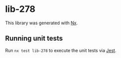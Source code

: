 # lib-278

This library was generated with [Nx](https://nx.dev).

## Running unit tests

Run `nx test lib-278` to execute the unit tests via [Jest](https://jestjs.io).
